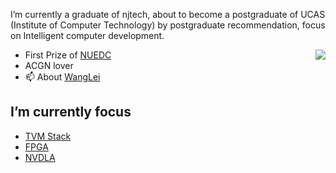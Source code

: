 <!--
**LeiWang1999/LeiWang1999** is a ✨ _special_ ✨ repository because its `README.md` (this file) appears on your GitHub profile.

Here are some ideas to get you started:

- 🔭 I’m currently working on ...
- 🌱 I’m currently learning ...
- 👯 I’m looking to collaborate on ...
- 🤔 I’m looking for help with ...
- 💬 Ask me about ...
- 📫 How to reach me: ...
- 😄 Pronouns: ...
- ⚡ Fun fact: ...
-->
I’m currently a graduate of njtech, about to become a postgraduate of UCAS (Institute of Computer Technology) by postgraduate recommendation, focus on Intelligent computer development.

<img align="right" src="https://github-readme-stats.vercel.app/api?username=LeiWang1999&count_private=true&show_icons=true&theme=buefy&include_all_commits=true">

- First Prize of [NUEDC](https://www.nuedc-training.com.cn/)
- ACGN lover
- 📫 About [WangLei](https://leiblog.wang/about)

## I’m currently focus
  - [TVM Stack](https://tvm.apache.org/)
  - [FPGA](https://github.com/LeiWang1999/FPGA)
  - [NVDLA](https://github.com/nvdla)
